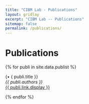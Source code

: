 ```yaml
---
title: "CIBM Lab - Publications"
layout: gridlay
excerpt: "CIBM Lab -- Publications"
sitemap: false
permalink: /publications/
---
```



# Publications

{% for publi in site.data.publist %}

  {&#x2022; { publi.title }} <br />
  <em>{{ publi.authors }} </em><br /><a href="{{ publi.link.url }}">{{ publi.link.display }}</a>

{% endfor %}
